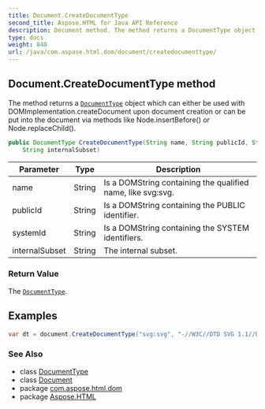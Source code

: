 ```yaml
---
title: Document.CreateDocumentType
second_title: Aspose.HTML for Java API Reference
description: Document method. The method returns a DocumentType object which can either be used with DOMImplementation.createDocument upon document creation or can be put into the document via methods like Node.insertBefore or Node.replaceChild
type: docs
weight: 840
url: /java/com.aspose.html.dom/document/createdocumenttype/
---
```

## Document.CreateDocumentType method

The method returns a [`DocumentType`](../../documenttype/) object which can either be used with DOMImplementation.createDocument upon document creation or can be put into the document via methods like Node.insertBefore() or Node.replaceChild().

```java
public DocumentType CreateDocumentType(String name, String publicId, String systemId, 
    String internalSubset)
```

| Parameter | Type | Description |
| --- | --- | --- |
| name | String | Is a DOMString containing the qualified name, like svg:svg. |
| publicId | String | Is a DOMString containing the PUBLIC identifier. |
| systemId | String | Is a DOMString containing the SYSTEM identifiers. |
| internalSubset | String | The internal subset. |

### Return Value

The [`DocumentType`](../../documenttype/).

## Examples

```java
var dt = document.CreateDocumentType("svg:svg", "-//W3C//DTD SVG 1.1//EN", "http://www.w3.org/Graphics/SVG/1.1/DTD/svg11.dtd", "");
```

### See Also

* class [DocumentType](../../documenttype/)
* class [Document](../)
* package [com.aspose.html.dom](../../document/)
* package [Aspose.HTML](../../../)
